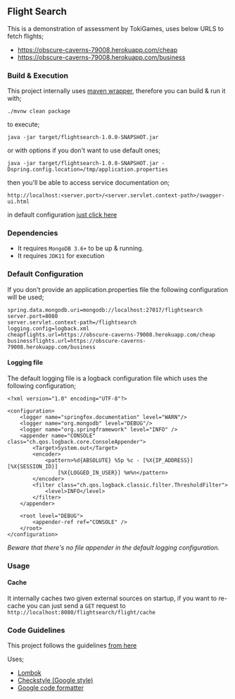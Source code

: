 ## Flight Search
This is a demonstration of assessment by TokiGames, uses below URLS to fetch flights;

- https://obscure-caverns-79008.herokuapp.com/cheap
- https://obscure-caverns-79008.herokuapp.com/business

### Build & Execution
This project internally uses [maven wrapper](https://github.com/takari/maven-wrapper), therefore you can build & run it with;

``./mvnw clean package``

to execute;

``java -jar target/flightsearch-1.0.0-SNAPSHOT.jar``

or with options if you don't want to use default ones;

``java -jar target/flightsearch-1.0.0-SNAPSHOT.jar -Dspring.config.location=/tmp/application.properties``

then you'll be able to access service documentation on;

`http://localhost:<server.port>/<server.servlet.context-path>/swagger-ui.html` 

in default configuration [just click here](http://localhost:8080/flightsearch/swagger-ui.html)

### Dependencies

- It requires `MongoDB 3.6+` to be up & running.
- It requires `JDK11` for execution

### Default Configuration

If you don't provide an application.properties file the following configuration will be used;

```
spring.data.mongodb.uri=mongodb://localhost:27017/flightsearch
server.port=8080
server.servlet.context-path=/flightsearch
logging.config=logback.xml
cheapflights.url=https://obscure-caverns-79008.herokuapp.com/cheap
businessflights.url=https://obscure-caverns-79008.herokuapp.com/business
```

#### Logging file

The default logging file is a logback configuration file which uses the following configuration;

```
<?xml version="1.0" encoding="UTF-8"?>

<configuration>
	<logger name="springfox.documentation" level="WARN"/>
	<logger name="org.mongodb" level="DEBUG"/>
	<logger name="org.springframework" level="INFO" />
	<appender name="CONSOLE" class="ch.qos.logback.core.ConsoleAppender">
		<Target>System.out</Target>
		<encoder>
			<pattern>%d{ABSOLUTE} %5p %c - [%X{IP_ADDRESS}] [%X{SESSION_ID}]
				[%X{LOGGED_IN_USER}] %m%n</pattern>
		</encoder>
		<filter class="ch.qos.logback.classic.filter.ThresholdFilter">
			<level>INFO</level>
		</filter>
	</appender>
	
	<root level="DEBUG">
		<appender-ref ref="CONSOLE" />
	</root>
</configuration>
```

*Beware that there's no file appender in the default logging configuration.*

### Usage

#### Cache
It internally caches two given external sources on startup,
if you want to re-cache you can just send a `GET` request to `http://localhost:8080/flightsearch/flight/cache`



### Code Guidelines
This project follows the guidelines [from here](https://sercan.atlassian.net/wiki/spaces/JAVA/pages/687603713/a.+Code+Quality) 

Uses;

- [Lombok](https://sercan.atlassian.net/wiki/spaces/JAVA/pages/687570950/2.+Lombok+Plugin)
- [Checkstyle (Google style)](https://sercan.atlassian.net/wiki/spaces/JAVA/pages/688357379/3.+Checkstyle)
- [Google code formatter](https://sercan.atlassian.net/wiki/spaces/JAVA/pages/687374338/1.+Conventions+Indention+Code+Style+-+Google+Style) 



